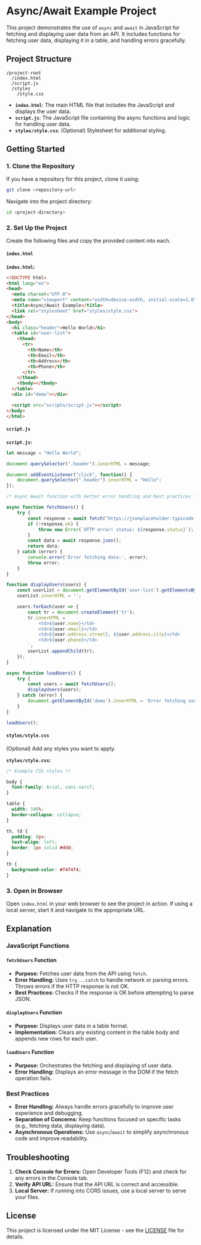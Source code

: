 # Async/Await Example Project

This project demonstrates the use of `async` and `await` in JavaScript for fetching and displaying user data from an API. It includes functions for fetching user data, displaying it in a table, and handling errors gracefully.

## Project Structure

```
/project-root
  /index.html
  /script.js
  /styles
    /style.css
```

- **`index.html`**: The main HTML file that includes the JavaScript and displays the user data.
- **`script.js`**: The JavaScript file containing the async functions and logic for handling user data.
- **`styles/style.css`**: (Optional) Stylesheet for additional styling.

## Getting Started

### 1. Clone the Repository

If you have a repository for this project, clone it using:

```bash
git clone <repository-url>
```

Navigate into the project directory:

```bash
cd <project-directory>
```

### 2. Set Up the Project

Create the following files and copy the provided content into each.

#### **`index.html`**

**`index.html`:**

```html
<!DOCTYPE html>
<html lang="en">
<head>
  <meta charset="UTF-8">
  <meta name="viewport" content="width=device-width, initial-scale=1.0">
  <title>Async/Await Example</title>
  <link rel="stylesheet" href="styles/style.css">
</head>
<body>
  <h1 class="header">Hello World</h1>
  <table id="user-list">
    <thead>
      <tr>
        <th>Name</th>
        <th>Email</th>
        <th>Address</th>
        <th>Phone</th>
      </tr>
    </thead>
    <tbody></tbody>
  </table>
  <div id="demo"></div>

  <script src="scripts/script.js"></script>
</body>
</html>
```

#### **`script.js`**

**`script.js`:**

```javascript
let message = "Hello World";

document.querySelector(".header").innerHTML = message;

document.addEventListener("click", function() {
    document.querySelector(".header").innerHTML = "Hello";
});

/* Async Await function with better error handling and best practices */

async function fetchUsers() {
    try {
        const response = await fetch("https://jsonplaceholder.typicode.com/users");
        if (!response.ok) {
            throw new Error(`HTTP error! status: ${response.status}`);
        }
        const data = await response.json();
        return data;
    } catch (error) {
        console.error('Error fetching data:', error);
        throw error;
    }
}

function displayUsers(users) {
    const userList = document.getElementById('user-list').getElementsByTagName('tbody')[0];
    userList.innerHTML = '';

    users.forEach(user => {
        const tr = document.createElement('tr');
        tr.innerHTML = `
            <td>${user.name}</td>
            <td>${user.email}</td>
            <td>${user.address.street}, ${user.address.city}</td>
            <td>${user.phone}</td>
        `;
        userList.appendChild(tr);
    });
}

async function loadUsers() {
    try {
        const users = await fetchUsers();
        displayUsers(users);
    } catch (error) {
        document.getElementById('demo').innerHTML = 'Error fetching users';
    }
}

loadUsers();
```

#### **`styles/style.css`**

(Optional) Add any styles you want to apply.

**`styles/style.css`:**

```css
/* Example CSS styles */

body {
  font-family: Arial, sans-serif;
}

table {
  width: 100%;
  border-collapse: collapse;
}

th, td {
  padding: 8px;
  text-align: left;
  border: 1px solid #ddd;
}

th {
  background-color: #f4f4f4;
}
```

### 3. Open in Browser

Open `index.html` in your web browser to see the project in action. If using a local server, start it and navigate to the appropriate URL.

## Explanation

### JavaScript Functions

#### **`fetchUsers` Function**

- **Purpose:** Fetches user data from the API using `fetch`.
- **Error Handling:** Uses `try...catch` to handle network or parsing errors. Throws errors if the HTTP response is not OK.
- **Best Practices:** Checks if the response is OK before attempting to parse JSON.

#### **`displayUsers` Function**

- **Purpose:** Displays user data in a table format.
- **Implementation:** Clears any existing content in the table body and appends new rows for each user.

#### **`loadUsers` Function**

- **Purpose:** Orchestrates the fetching and displaying of user data.
- **Error Handling:** Displays an error message in the DOM if the fetch operation fails.

### Best Practices

- **Error Handling:** Always handle errors gracefully to improve user experience and debugging.
- **Separation of Concerns:** Keep functions focused on specific tasks (e.g., fetching data, displaying data).
- **Asynchronous Operations:** Use `async`/`await` to simplify asynchronous code and improve readability.

## Troubleshooting

1. **Check Console for Errors:** Open Developer Tools (F12) and check for any errors in the Console tab.
2. **Verify API URL:** Ensure that the API URL is correct and accessible.
3. **Local Server:** If running into CORS issues, use a local server to serve your files.

## License

This project is licensed under the MIT License - see the [LICENSE](LICENSE) file for details.